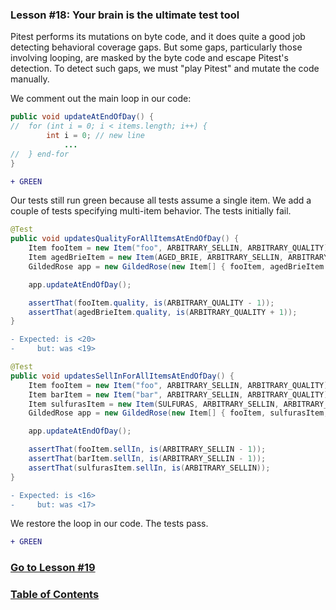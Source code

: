 ### Lesson #18: Your brain is the ultimate test tool 
Pitest performs its mutations on byte code, and it does quite a good job detecting behavioral coverage gaps.  But some gaps, particularly those involving looping, are masked by the byte code and escape Pitest's detection.  To detect such gaps, we must "play Pitest" and mutate the code manually.   

We comment out the main loop in our code:

```java
public void updateAtEndOfDay() {
//  for (int i = 0; i < items.length; i++) {
        int i = 0; // new line
            ... 
//  } end-for
}
```
```diff
+ GREEN
```
Our tests still run green because all tests assume a single item.  We add a couple of tests specifying multi-item behavior.  The tests initially fail.  
```java
@Test
public void updatesQualityForAllItemsAtEndOfDay() {
    Item fooItem = new Item("foo", ARBITRARY_SELLIN, ARBITRARY_QUALITY);
    Item agedBrieItem = new Item(AGED_BRIE, ARBITRARY_SELLIN, ARBITRARY_QUALITY);
    GildedRose app = new GildedRose(new Item[] { fooItem, agedBrieItem });

    app.updateAtEndOfDay();

    assertThat(fooItem.quality, is(ARBITRARY_QUALITY - 1));
    assertThat(agedBrieItem.quality, is(ARBITRARY_QUALITY + 1));
}
```
```diff
- Expected: is <20>
-     but: was <19>
```
```java	
@Test
public void updatesSellInForAllItemsAtEndOfDay() {
    Item fooItem = new Item("foo", ARBITRARY_SELLIN, ARBITRARY_QUALITY);    	
    Item barItem = new Item("bar", ARBITRARY_SELLIN, ARBITRARY_QUALITY);
    Item sulfurasItem = new Item(SULFURAS, ARBITRARY_SELLIN, ARBITRARY_QUALITY);
    GildedRose app = new GildedRose(new Item[] { fooItem, sulfurasItem, barItem });

    app.updateAtEndOfDay();

    assertThat(fooItem.sellIn, is(ARBITRARY_SELLIN - 1));   
    assertThat(barItem.sellIn, is(ARBITRARY_SELLIN - 1));
    assertThat(sulfurasItem.sellIn, is(ARBITRARY_SELLIN));
}
```
```diff
- Expected: is <16>
-     but: was <17>
```
We restore the loop in our code.  The tests pass.
```diff
+ GREEN
```
### [Go to Lesson #19](https://github.com/d215steinberg/GildedRose-Java/tree/Lesson%2319)
### [Table of Contents](https://github.com/d215steinberg/GildedRose-Java/blob/startPoint/Table%20of%20Contents.md)